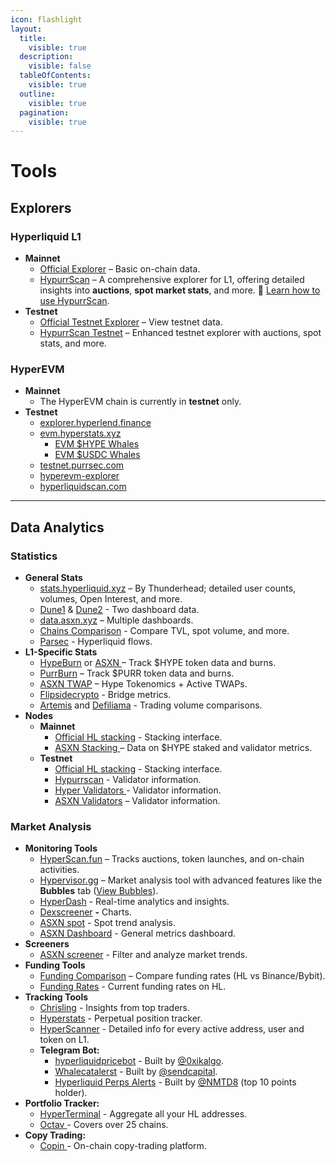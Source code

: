 ```yaml
---
icon: flashlight
layout:
  title:
    visible: true
  description:
    visible: false
  tableOfContents:
    visible: true
  outline:
    visible: true
  pagination:
    visible: true
---
```


# Tools

## Explorers

### Hyperliquid L1

* **Mainnet**
  * [Official Explorer](https://app.hyperliquid.xyz/explorer) – Basic on-chain data.
  * [HypurrScan](https://hypurrscan.io/) – A comprehensive explorer for L1, offering detailed insights into **auctions**, **spot market stats**, and more. 📖 [Learn how to use HypurrScan](https://x.com/HypurrScan/status/1826398417641463842).
* **Testnet**
  * [Official Testnet Explorer](https://app.hyperliquid-testnet.xyz/explorer) – View testnet data.
  * [HypurrScan Testnet](https://testnet.hypurrscan.io/) – Enhanced testnet explorer with auctions, spot stats, and more.

### HyperEVM

* **Mainnet**
  * The HyperEVM chain is currently in **testnet** only.
* **Testnet**
  * [explorer.hyperlend.finance](https://explorer.hyperlend.finance/)
  * [evm.hyperstats.xyz](https://evm.hyperstats.xyz/)
    * [EVM $HYPE Whales](https://hyperstats.xyz/evm/hype)
    * [EVM $USDC Whales](https://hyperstats.xyz/evm/usdc)
  * [testnet.purrsec.com](https://testnet.purrsec.com/)
  * [hyperevm-explorer](https://hyperevm-explorer.vercel.app/)
  * [hyperliquidscan.com](https://www.hyperliquidscan.com/)

***

## Data Analytics

### Statistics

* **General Stats**
  * [stats.hyperliquid.xyz](https://stats.hyperliquid.xyz/) – By Thunderhead; detailed user counts, volumes, Open Interest, and more.
  * [Dune1](https://dune.com/uwusanauwu/perps) & [Dune2](https://dune.com/x3research/hyperliquid) - Two dashboard data.
  * [data.asxn.xyz](https://data.asxn.xyz/)  – Multiple dashboards.
  * [Chains Comparison](https://defillama.com/chains) - Compare TVL, spot volume, and more.
  * [Parsec](https://parsec.fi/layout/kez/PssG-HFO) - Hyperliquid flows.
* **L1-Specific Stats**
  * [HypeBurn](https://www.hypeburn.fun/leaderboard) or [ASXN ](https://data.asxn.xyz/dashboard/hype-burn)– Track $HYPE token data and burns.
  * [PurrBurn](https://www.purrburn.fun/) – Track $PURR token data and burns.
  * [ASXN TWAP](https://data.asxn.xyz/dashboard/hype) – Hype Tokenomics + Active TWAPs.
  * [Flipsidecrypto](https://flipsidecrypto.xyz/pine/hyperliquid-bridge-metrics-lxNyGO) - Bridge metrics.
  * [Artemis](https://app.artemis.xyz/sectors) and [Defiliama](https://defillama.com/perps) - Trading volume comparisons.
* **Nodes**
  * **Mainnet**
    * [Official HL stacking](https://app.hyperliquid.xyz/staking) - Stacking interface.
    * [ASXN Stacking ](https://data.asxn.xyz/dashboard/hype-staking)–  Data on $HYPE staked and validator metrics.
  * **Testnet**
    * [Official HL stacking](https://app.hyperliquid-testnet.xyz/staking) - Stacking interface.
    * [Hypurrscan](https://testnet.hypurrscan.io/staking) -  Validator information.
    * [Hyper Validators ](https://hyper-validators.bharvest.io/)- Validator information.
    * [ASXN Validators](https://hyperliquid.asxn.xyz/staking) – Validator information.

### Market Analysis

* **Monitoring Tools**
  * [HyperScan.fun](https://hyperscan.fun/) – Tracks auctions, token launches, and on-chain activities.
  * [Hypervisor.gg](https://hypervisor.gg/dashboard) – Market analysis tool with advanced features like the **Bubbles** tab ([View Bubbles](https://hypervisor.gg/bubbles)).
  * [HyperDash](https://hyperdash.info/) - Real-time analytics and insights.
  * [Dexscreener](https://dexscreener.com/hyperliquid) **-** Charts.
  * [ASXN spot](https://data.asxn.xyz/dashboard/spot-holder-trend) - Spot trend analysis.
  * [ASXN Dashboard](https://hyperliquid.asxn.xyz/all_metrics) - General metrics dashboard.
* **Screeners**
  * [ASXN screener](https://hyperliquid.asxn.xyz/all_metrics) - Filter and analyze market trends.
* **Funding Tools**
  * [Funding Comparison](https://app.hyperliquid.xyz/fundingComparison) – Compare funding rates (HL vs Binance/Bybit).
  * [Funding Rates](https://www.r72.fi/derivative/hyperliquid) - Current funding rates on HL.
* **Tracking Tools**
  * [Chrisling](https://hyperliquid.chrisling.dev) - Insights from top traders.
  * [Hyperstats](https://hyperstats.xyz/?search=) - Perpetual position tracker.
  * [HyperScanner](https://www.hyperscanner.app/) - Detailed info for every active address, user and token on L1.
  * **Telegram Bot:**
    * _‍_[hyperliquidpricebot](https://t.me/hyperliquidpricebot) - Built by [@0xikalgo](https://x.com/0xikalgo).
    * [Whalecatalerst](https://t.me/whalecatalerts) - Built by [@sendcapital](https://x.com/sendcapital).
    * [Hyperliquid Perps Alerts](https://t.me/hyperliquid_tracker) - Built by [@NMTD8](https://x.com/NMTD8) (top 10 points holder).
* **Portfolio Tracker:**
  * [HyperTerminal](https://hyperterminal.xyz/) - Aggregate all your HL addresses.
  * [Octav ](https://app.octav.fi/)- Covers over 25 chains.
* **Copy Trading:**
  * [Copin ](https://app.copin.io/explorer?protocol=HYPERLIQUID)- On-chain copy-trading platform.





